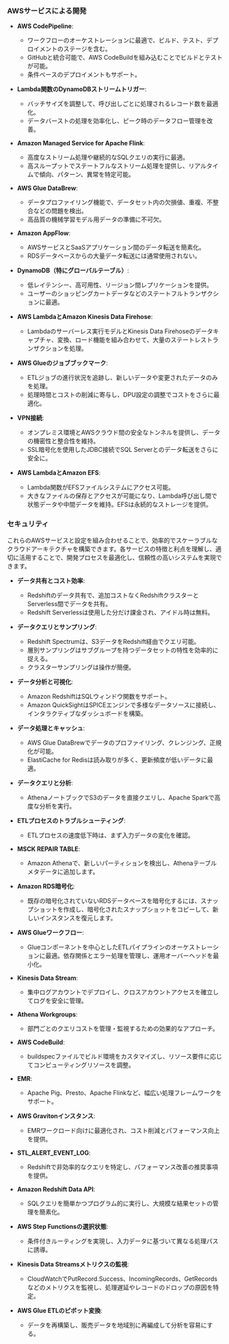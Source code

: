 ### AWSサービスによる開発

- **AWS CodePipeline**:
  - ワークフローのオーケストレーションに最適で、ビルド、テスト、デプロイメントのステージを含む。
  - GitHubと統合可能で、AWS CodeBuildを組み込むことでビルドとテストが可能。
  - 条件ベースのデプロイメントもサポート。

- **Lambda関数のDynamoDBストリームトリガー**:
  - バッチサイズを調整して、呼び出しごとに処理されるレコード数を最適化。
  - データバーストの処理を効率化し、ピーク時のデータフロー管理を改善。

- **Amazon Managed Service for Apache Flink**:
  - 高度なストリーム処理や継続的なSQLクエリの実行に最適。
  - 高スループットでステートフルなストリーム処理を提供し、リアルタイムで傾向、パターン、異常を特定可能。

- **AWS Glue DataBrew**:
  - データプロファイリング機能で、データセット内の欠損値、重複、不整合などの問題を検出。
  - 高品質の機械学習モデル用データの準備に不可欠。

- **Amazon AppFlow**:
  - AWSサービスとSaaSアプリケーション間のデータ転送を簡素化。
  - RDSデータベースからの大量データ転送には通常使用されない。

- **DynamoDB（特にグローバルテーブル）**:
  - 低レイテンシー、高可用性、リージョン間レプリケーションを提供。
  - ユーザーのショッピングカートデータなどのステートフルトランザクションに最適。

- **AWS LambdaとAmazon Kinesis Data Firehose**:
  - Lambdaのサーバーレス実行モデルとKinesis Data Firehoseのデータキャプチャ、変換、ロード機能を組み合わせて、大量のステートレストランザクションを処理。

- **AWS Glueのジョブブックマーク**:
  - ETLジョブの進行状況を追跡し、新しいデータや変更されたデータのみを処理。
  - 処理時間とコストの削減に寄与し、DPU設定の調整でコストをさらに最適化。

- **VPN接続**:
  - オンプレミス環境とAWSクラウド間の安全なトンネルを提供し、データの機密性と整合性を維持。
  - SSL暗号化を使用したJDBC接続でSQL Serverとのデータ転送をさらに安全に。

- **AWS LambdaとAmazon EFS**:
  - Lambda関数がEFSファイルシステムにアクセス可能。
  - 大きなファイルの保存とアクセスが可能になり、Lambda呼び出し間で状態データや中間データを維持。EFSは永続的なストレージを提供。

### セキュリティ

これらのAWSサービスと設定を組み合わせることで、効率的でスケーラブルなクラウドアーキテクチャを構築できます。各サービスの特徴と利点を理解し、適切に活用することで、開発プロセスを最適化し、信頼性の高いシステムを実現できます。

- **データ共有とコスト効率**:
  - Redshiftのデータ共有で、追加コストなくRedshiftクラスターとServerless間でデータを共有。
  - Redshift Serverlessは使用した分だけ課金され、アイドル時は無料。

- **データクエリとサンプリング**:
  - Redshift Spectrumは、S3データをRedshift経由でクエリ可能。
  - 層別サンプリングはサブグループを持つデータセットの特性を効率的に捉える。
  - クラスターサンプリングは操作が簡便。

- **データ分析と可視化**:
  - Amazon RedshiftはSQLウィンドウ関数をサポート。
  - Amazon QuickSightはSPICEエンジンで多様なデータソースに接続し、インタラクティブなダッシュボードを構築。

- **データ処理とキャッシュ**:
  - AWS Glue DataBrewでデータのプロファイリング、クレンジング、正規化が可能。
  - ElastiCache for Redisは読み取りが多く、更新頻度が低いデータに最適。

- **データクエリと分析**:
  - AthenaノートブックでS3のデータを直接クエリし、Apache Sparkで高度な分析を実行。

- **ETLプロセスのトラブルシューティング**:
  - ETLプロセスの速度低下時は、まず入力データの変化を確認。

- **MSCK REPAIR TABLE**:
  - Amazon Athenaで、新しいパーティションを検出し、Athenaテーブルメタデータに追加します。

- **Amazon RDS暗号化**:
  - 既存の暗号化されていないRDSデータベースを暗号化するには、スナップショットを作成し、暗号化されたスナップショットをコピーして、新しいインスタンスを復元します。

- **AWS Glueワークフロー**:
  - Glueコンポーネントを中心としたETLパイプラインのオーケストレーションに最適。依存関係とエラー処理を管理し、運用オーバーヘッドを最小化。

- **Kinesis Data Stream**:
  - 集中ログアカウントでデプロイし、クロスアカウントアクセスを確立してログを安全に管理。

- **Athena Workgroups**:
  - 部門ごとのクエリコストを管理・監視するための効果的なアプローチ。

- **AWS CodeBuild**:
  - buildspecファイルでビルド環境をカスタマイズし、リソース要件に応じてコンピューティングリソースを調整。

- **EMR**:
  - Apache Pig、Presto、Apache Flinkなど、幅広い処理フレームワークをサポート。

- **AWS Gravitonインスタンス**:
  - EMRワークロード向けに最適化され、コスト削減とパフォーマンス向上を提供。

- **STL_ALERT_EVENT_LOG**:
  - Redshiftで非効率的なクエリを特定し、パフォーマンス改善の推奨事項を提供。

- **Amazon Redshift Data API**:
  - SQLクエリを簡単かつプログラム的に実行し、大規模な結果セットの管理を簡素化。

- **AWS Step Functionsの選択状態**:
  - 条件付きルーティングを実現し、入力データに基づいて異なる処理パスに誘導。

- **Kinesis Data Streamsメトリクスの監視**:
  - CloudWatchでPutRecord.Success、IncomingRecords、GetRecordsなどのメトリクスを監視し、処理遅延やレコードのドロップの原因を特定。

- **AWS Glue ETLのピボット変換**:
  - データを再構築し、販売データを地域別に再編成して分析を容易にする。
